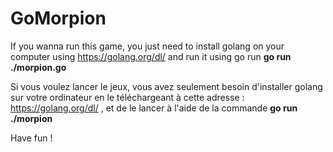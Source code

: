 # GoMorpion

If you wanna run this game, you just need to install golang on your computer using https://golang.org/dl/ and run it using go run **go run ./morpion.go** 

Si vous voulez lancer le jeux, vous avez seulement besoin d'installer golang sur votre ordinateur en le téléchargeant à cette adresse : https://golang.org/dl/ , et de le lancer à l'aide de la commande **go run ./morpion**

Have fun !
